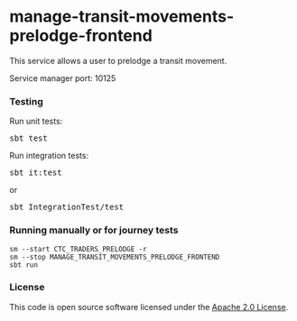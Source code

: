 
# manage-transit-movements-prelodge-frontend

This service allows a user to prelodge a transit movement.

Service manager port: 10125

### Testing

Run unit tests:
<pre>sbt test</pre>  
Run integration tests:  
<pre>sbt it:test</pre>  
or
<pre>sbt IntegrationTest/test</pre> 

### Running manually or for journey tests

    sm --start CTC_TRADERS_PRELODGE -r
    sm --stop MANAGE_TRANSIT_MOVEMENTS_PRELODGE_FRONTEND
    sbt run

### License

This code is open source software licensed under the [Apache 2.0 License]("http://www.apache.org/licenses/LICENSE-2.0.html").

